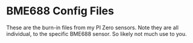 # BME688 Config Files

These are the burn-in files from my PI Zero sensors.
Note they are all individual, to the specific BME688 sensor.
So likely not much use to you.
